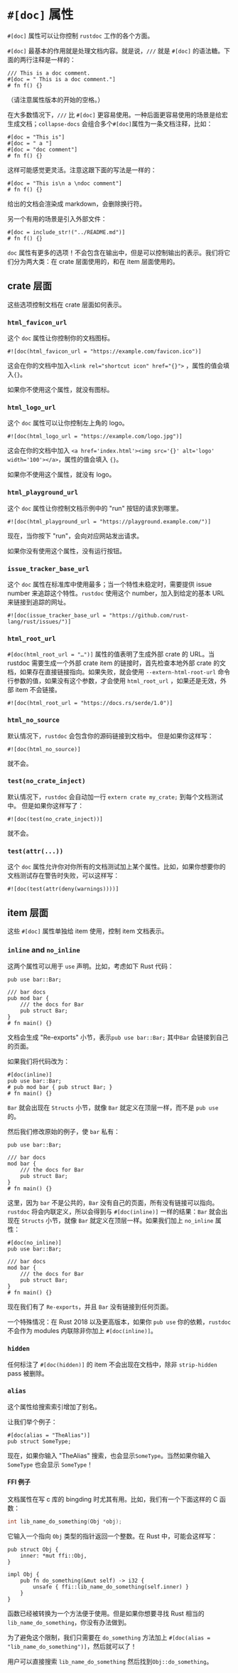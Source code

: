 # `#[doc]` 属性

`#[doc]` 属性可以让你控制 `rustdoc` 工作的各个方面。

`#[doc]` 最基本的作用就是处理文档内容。就是说，`///` 就是 `#[doc]` 的语法糖。下面的两行注释是一样的：

```rust,no_run
/// This is a doc comment.
#[doc = " This is a doc comment."]
# fn f() {}
```

（请注意属性版本的开始的空格。）

在大多数情况下，`///` 比 `#[doc]` 更容易使用。一种后面更容易使用的场景是给宏生成文档；`collapse-docs` 会组合多个`#[doc]`属性为一条文档注释，比如：

```rust,no_run
#[doc = "This is"]
#[doc = " a "]
#[doc = "doc comment"]
# fn f() {}
```

这样可能感觉更灵活。注意这跟下面的写法是一样的：

```rust,no_run
#[doc = "This is\n a \ndoc comment"]
# fn f() {}
```

给出的文档会渲染成 markdown，会删除换行符。

另一个有用的场景是引入外部文件：

```rust,no_run,ignore
#[doc = include_str!("../README.md")]
# fn f() {}
```

`doc` 属性有更多的选项！不会包含在输出中，但是可以控制输出的表示。我们将它们分为两大类：在 crate 层面使用的，和在 item 层面使用的。

## crate 层面

这些选项控制文档在 crate 层面如何表示。

### `html_favicon_url`

这个 `doc` 属性让你控制你的文档图标。

```rust,no_run
#![doc(html_favicon_url = "https://example.com/favicon.ico")]
```

这会在你的文档中加入`<link rel="shortcut icon" href="{}">` ，属性的值会填入`{}`。

如果你不使用这个属性，就没有图标。

### `html_logo_url`

这个 `doc` 属性可以让你控制左上角的 logo。

```rust,no_run
#![doc(html_logo_url = "https://example.com/logo.jpg")]
```

这会在你的文档中加入 `<a href='index.html'><img src='{}' alt='logo' width='100'></a>`，属性的值会填入 `{}`。

如果你不使用这个属性，就没有 logo。

### `html_playground_url`

这个 `doc` 属性让你控制文档示例中的 "run" 按钮的请求到哪里。

```rust,no_run
#![doc(html_playground_url = "https://playground.example.com/")]
```

现在，当你按下 "run"，会向对应网站发出请求。

如果你没有使用这个属性，没有运行按钮。

### `issue_tracker_base_url`

这个 `doc` 属性在标准库中使用最多；当一个特性未稳定时，需要提供 issue number 来追踪这个特性。`rustdoc` 使用这个 number，加入到给定的基本 URL 来链接到追踪的网址。

```rust,no_run
#![doc(issue_tracker_base_url = "https://github.com/rust-lang/rust/issues/")]
```

### `html_root_url`

`#[doc(html_root_url = "…")]` 属性的值表明了生成外部 crate 的 URL。当 rustdoc 需要生成一个外部 crate item 的链接时，首先检查本地外部 crate 的文档，如果存在直接链接指向。如果失败，就会使用 `--extern-html-root-url` 命令行参数的值，如果没有这个参数，才会使用 `html_root_url` ，如果还是无效，外部 item 不会链接。

```rust,no_run
#![doc(html_root_url = "https://docs.rs/serde/1.0")]
```

### `html_no_source`

默认情况下，`rustdoc` 会包含你的源码链接到文档中。
但是如果你这样写：

```rust,no_run
#![doc(html_no_source)]
```

就不会。

### `test(no_crate_inject)`

默认情况下，`rustdoc` 会自动加一行 `extern crate my_crate;` 到每个文档测试中。
但是如果你这样写了：

```rust,no_run
#![doc(test(no_crate_inject))]
```

就不会。

### `test(attr(...))`

这个 `doc` 属性允许你对你所有的文档测试加上某个属性。比如，如果你想要你的文档测试存在警告时失败，可以这样写：

```rust,no_run
#![doc(test(attr(deny(warnings))))]
```

## item 层面

这些 `#[doc]` 属性单独给 item 使用，控制 item 文档表示。

### `inline` and `no_inline`

<span id="docno_inlinedocinline"></span>

这两个属性可以用于 `use` 声明。比如，考虑如下 Rust 代码：

```rust,no_run
pub use bar::Bar;

/// bar docs
pub mod bar {
    /// the docs for Bar
    pub struct Bar;
}
# fn main() {}
```
文档会生成 "Re-exports" 小节，表示`pub use bar::Bar;` 其中`Bar` 会链接到自己的页面。

如果我们将代码改为：

```rust,no_run
#[doc(inline)]
pub use bar::Bar;
# pub mod bar { pub struct Bar; }
# fn main() {}
```

`Bar` 就会出现在 `Structs` 小节，就像 `Bar` 就定义在顶层一样，而不是 `pub use` 的。

然后我们修改原始的例子，使 `bar` 私有：

```rust,no_run
pub use bar::Bar;

/// bar docs
mod bar {
    /// the docs for Bar
    pub struct Bar;
}
# fn main() {}
```

这里，因为 `bar` 不是公共的，`Bar` 没有自己的页面，所有没有链接可以指向。`rustdoc` 将会内联定义，所以会得到与 `#[doc(inline)]` 一样的结果：`Bar` 就会出现在 `Structs` 小节，就像 `Bar` 就定义在顶层一样。如果我们加上 `no_inline` 属性：

```rust,no_run
#[doc(no_inline)]
pub use bar::Bar;

/// bar docs
mod bar {
    /// the docs for Bar
    pub struct Bar;
}
# fn main() {}
```

现在我们有了 `Re-exports`，并且 `Bar` 没有链接到任何页面。

一个特殊情况：在 Rust 2018 以及更高版本，如果你 `pub use` 你的依赖，`rustdoc` 不会作为 modules 内联除非你加上 `#[doc(inline)]`。

### `hidden`

<span id="dochidden"></span>

任何标注了 `#[doc(hidden)]` 的 item 不会出现在文档中，除非 `strip-hidden` pass 被删除。 
### `alias`

这个属性给搜索索引增加了别名。

让我们举个例子：

```rust,no_run
#[doc(alias = "TheAlias")]
pub struct SomeType;
```

现在，如果你输入 "TheAlias" 搜索，也会显示`SomeType`。当然如果你输入 `SomeType` 也会显示 `SomeType`！

#### FFI 例子

文档属性在写 c 库的 bingding 时尤其有用。比如，我们有一个下面这样的 C 函数：

```c
int lib_name_do_something(Obj *obj);
```

它输入一个指向 `Obj` 类型的指针返回一个整数。在 Rust 中，可能会这样写：

```ignore (using non-existing ffi types)
pub struct Obj {
    inner: *mut ffi::Obj,
}

impl Obj {
    pub fn do_something(&mut self) -> i32 {
        unsafe { ffi::lib_name_do_something(self.inner) }
    }
}
```

函数已经被转换为一个方法便于使用。但是如果你想要寻找 Rust 相当的 `lib_name_do_something`，你没有办法做到。

为了避免这个限制，我们只需要在 `do_something` 方法加上 `#[doc(alias = "lib_name_do_something")]`，然后就可以了！

用户可以直接搜索 `lib_name_do_something` 然后找到`Obj::do_something`。
